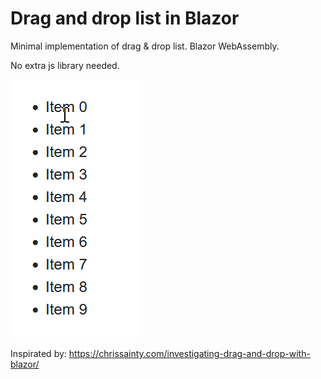# Drag and drop list in Blazor 

Minimal implementation of drag & drop list. Blazor WebAssembly.

No extra js library needed.

![gif](gif.gif)

Inspirated by: https://chrissainty.com/investigating-drag-and-drop-with-blazor/
